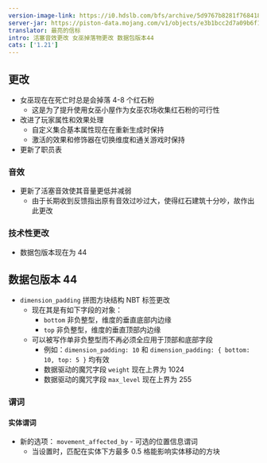 ```yaml
---
version-image-link: https://i0.hdslb.com/bfs/archive/5d9767b8281f7684187fdfc6b474c8d435639b34.png
server-jar: https://piston-data.mojang.com/v1/objects/e3b1bcc2d7a09b6f1acfef7090ee64409feb3b94/server.jar
translator: 最亮的信标
intro: 活塞音效更改 女巫掉落物更改 数据包版本44
cats: ['1.21']
---
```

## 更改
* 女巫现在在死亡时总是会掉落 4-8 个红石粉
    * 这是为了提升使用女巫小屋作为女巫农场收集红石粉的可行性
* 改进了玩家属性和效果处理
    * 自定义集合基本属性现在在重新生成时保持
    * 激活的效果和修饰器在切换维度和通关游戏时保持
* 更新了职员表

### 音效
* 更新了活塞音效使其音量更低并减弱
    * 由于长期收到反馈指出原有音效过吵过大，使得红石建筑十分吵，故作出此更改

### 技术性更改
* 数据包版本现在为 44

## 数据包版本 44
* `dimension_padding` 拼图方块结构 NBT 标签更改
    * 现在其是有如下字段的对象：
        * `bottom` 非负整型，维度的垂直底部内边缘
        * `top` 非负整型，维度的垂直顶部内边缘
    * 可以被写作单非负整型而不再必须全应用于顶部和底部字段
        * 例如：`dimension_padding: 10` 和 `dimension_padding: { bottom: 10, top: 5 }` 均有效
        * 数据驱动的魔咒字段 `weight` 现在上界为 1024
        * 数据驱动的魔咒字段 `max_level` 现在上界为 255

### 谓词
#### 实体谓词
* 新的选项： `movement_affected_by` - 可选的位置信息谓词
    * 当设置时，匹配在实体下方最多 0.5 格能影响实体移动的方块